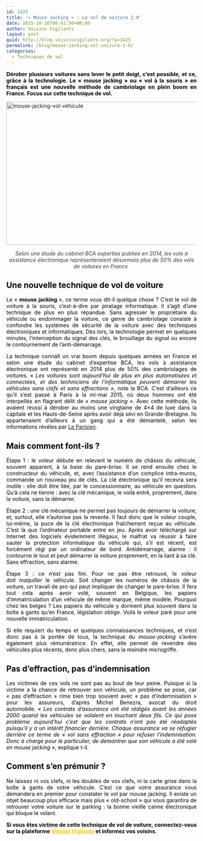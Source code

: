 ```yaml
---
id: 1425
title: '« Mouse Jacking » : Le vol de voiture 2.0'
date: 2015-10-26T08:41:50+00:00
author: Voisins Vigilants
layout: post
guid: http://blog.voisinsvigilants.org/?p=1425
permalink: /blog/mouse-jacking-vol-voiture-2-0/
categories:
  - Techniques de vol
---
```

<p style="text-align: justify;">
  <strong style="color: #000000;">Dérober plusieurs voitures sans lever le petit doigt, c&rsquo;est possible, et ce, grâce à la technologie. Le &laquo;&nbsp;mouse jacking&nbsp;&raquo; ou &laquo;&nbsp;vol à la souris&nbsp;&raquo; en français est une nouvelle méthode de cambriolage en plein boom en France. Focus sur cette technique de vol.</strong>
</p>

<p style="text-align: justify;">
  <a href="http://blog.voisinsvigilants.org/wp-content/uploads/2015/10/mouse-jacking-vol-véhicule.jpg"><img class="aligncenter  wp-image-1426" src="http://blog.voisinsvigilants.org/wp-content/uploads/2015/10/mouse-jacking-vol-véhicule.jpg" alt="mouse-jacking-vol-véhicule" width="813" height="379" /></a>
</p>

<p class="chapo" style="color: #373737; text-align: center;">
  <em>Selon une étude du cabinet BCA expertise publiée en 2014, les vols à assistance électronique </em><em>représenteraient désormais plus de 50% des vols de voitures en France </em>
</p>

<h2 class="chapo" style="color: #373737; text-align: justify;">
  <span style="color: #000000;">Une nouvelle technique de vol de voiture</span>
</h2>

<p class="chapo" style="color: #373737; text-align: justify;">
  <span style="color: #000000;">Le &laquo;&nbsp;<strong>mouse jacking </strong>», ce terme vous dit-il quelque chose ? C&rsquo;est le vol de voiture à la souris, c&rsquo;est-à-dire par piratage informatique. Il s&rsquo;agit d&rsquo;une technique de plus en plus répandue. Sans agresser le propriétaire du véhicule ou endommager la voiture, ce genre de cambriolage consiste à confondre les systèmes de sécurité de la voiture avec des techniques électroniques et informatiques. Dès lors, la technologie permet en quelques minutes, l&rsquo;interception du signal des clés, le brouillage du signal ou encore le contournement de l&rsquo;anti-démarrage.</span>
</p>

<p style="text-align: justify;">
  <span style="color: #000000;">La technique connaît un vrai boom depuis quelques années en France et selon une étude du cabinet d&rsquo;expertise BCA, les vols à assistance électronique ont représenté en 2014 plus de 50% des cambriolages de voitures. &laquo;&nbsp;<em style="font-weight: inherit;">Les voitures sont aujourd&rsquo;hui de plus en plus automatisées et connectées, et des techniciens de l&rsquo;informatique peuvent démarrer les véhicules sans clefs et sans effractions »</em>, note la BCA. C&rsquo;est d&rsquo;ailleurs ce qu&rsquo;il s&rsquo;est passé à Paris à la mi-mai 2015, où deux hommes ont été interpellés en flagrant délit de &laquo;&nbsp;<em style="font-weight: inherit;">mouse jacking&nbsp;&raquo;</em>. Avec cette méthode, ils avaient réussi à dérober au moins une vingtaine de 4&#215;4 de luxe dans la capitale et les Hauts-de-Seine après avoir déjà sévi en Grande-Bretagne. Ils appartenaient d&rsquo;ailleurs à un gang qui a été démantelé, selon les informations révéles par</span> <a href="http://www.leparisien.fr/espace-premium/actu/les-voleurs-a-la-souris-et-les-4-x-4-29-06-2015-4901965.php#xtref=http%3A%2F%2Fwww.franceinfo.fr%2Factu%2Ffaits-divers%2Farticle%2Fmouse-jacking-le-vol-de-voiture-2-0-700384">Le Parisien</a>.
</p>

<h2 style="text-align: justify;">
  <strong><span style="color: #000000;">Mais comment font-ils ? </span></strong>
</h2>

<p style="text-align: justify;">
  <span style="color: #000000;">Étape 1 : le voleur débute en relevant le numéro de châssis du véhicule, souvent apparent, à la base du pare-brise. Il se rend ensuite chez le constructeur du véhicule, et, avec l’assistance d’un complice intra-muros, commande un nouveau jeu de clés. La clé électronique qu’il recevra sera inutile : elle doit être liée, par le concessionnaire, au véhicule en question. Qu’à cela ne tienne : avec la clé mécanique, le voilà entré, proprement, dans la voiture, sans la démarrer.</span>
</p>

<p style="text-align: justify;">
  <span style="color: #000000;">Étape 2 : une clé mécanique ne permet pas toujours de démarrer la voiture, et, surtout, elle n’autorise pas la revente. Il faut donc que le voleur couple, lui-même, la puce de la clé électronique fraîchement reçue au véhicule. C’est là que l’ordinateur portable entre en jeu. Après avoir téléchargé sur Internet des logiciels évidemment illégaux, le malfrat va réussir à faire sauter la protection informatique du véhicule qui, s’il est récent, est forcément régi par un ordinateur de bord. Antidémarrage, alarme : il contourne le tout et peut démarrer la voiture proprement, en la liant à sa clé. Sans effraction, sans alarme.</span>
</p>

<p style="text-align: justify;">
  <span style="color: #000000;">Étape 3 : ce n’est pas fini. Pour ne pas être retrouvé, le voleur doit <i>maquiller </i>le véhicule. Soit changer les numéros de châssis de la voiture, un travail de pro qui peut impliquer de changer le pare-brise. Il fera tout cela après avoir volé, souvent en Belgique, les papiers d’immatriculation d’un véhicule de même marque, même modèle. Pourquoi chez les belges ? Les papiers du véhicule y dorment plus souvent dans la boîte à gants qu’en France, législation oblige. Voilà le voleur paré pour une nouvelle immatriculation. </span>
</p>

<p style="text-align: justify;">
  <span style="color: #000000;">Si elle requiert du temps et quelques connaissances techniques, et n’est donc pas à la portée de tous, la technique du <i>mouse-jacking </i>s’avère également plus rémunératrice. En effet, elle permet de revendre des véhicules plus récents, donc plus chers, sans la moindre microgriffe.</span>
</p>

<h2 style="color: #373737; text-align: justify;">
  <span style="color: #000000;">Pas d&rsquo;effraction, pas d&rsquo;indemnisation</span>
</h2>

<p style="color: #373737; text-align: justify;">
  <span style="color: #000000;">Les victimes de ces vols ne sont pas au bout de leur peine. Puisque si la victime a la chance de retrouver son véhicule, un problème se pose, car &laquo;&nbsp;pas d&rsquo;effraction&nbsp;&raquo; rime bien trop souvent avec &laquo;&nbsp;pas d&rsquo;indemnisation&nbsp;&raquo; pour les assureurs, d&rsquo;après Michel Benezra, avocat du droit automobile. <em style="font-weight: inherit;">&laquo;&nbsp;</em><em style="font-weight: inherit;">Les contrats d’assurance ont été rédigés avant les années 2000 quand les véhicules se volaient en touchant deux fils. Ce qui pose problème aujourd’hui c’est que les contrats n’ont pas été réadaptés puisqu’il y a un intérêt financier derrière. Chaque assurance va se réfugier derrière ce terme de &laquo;&nbsp;vol sans effraction&nbsp;&raquo; pour refuser l’indemnisation. Donc à charge pour le particulier, de démontrer que son véhicule a été volé en mouse jacking »</em>, explique t-il. </span>
</p>

<h2 style="color: #373737; text-align: justify;">
  <span style="color: #000000;">Comment s&rsquo;en prémunir ?</span>
</h2>

<p style="color: #373737; text-align: justify;">
  <span style="color: #000000;">Ne laissez ni vos clefs, ni les doubles de vos clefs, ni la carte grise dans la boîte à gants de votre véhicule. C&rsquo;est ce que votre assurance vous demandera en premier pour constater le vol par mouse jacking. Il existe un objet beaucoup plus efficace mais plus &laquo;&nbsp;old-school&nbsp;&raquo; qui vous garantira de retrouver votre voiture sur le parking : la bonne vieille canne électronique qui bloque le volant.</span>
</p>

<p style="color: #373737; text-align: justify;">
  <strong style="color: #000000;"><span style="font-weight: inherit; font-style: inherit;">Si vous êtes victime de cette technique de vol de voiture, connectez-vous sur la plateforme</span> <a style="font-weight: inherit; font-style: inherit; color: #fbc400;" href="http://www.voisinsvigilants.org/">Voisins Vigilants</a> </strong><span style="color: #000000;"><strong style="font-style: inherit;">et informez vos voisins.</strong></span>
</p>
